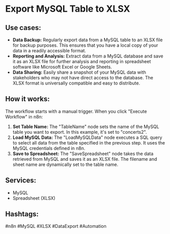 # Export MySQL Table to XLSX

## Use cases:

- **Data Backup:** Regularly export data from a MySQL table to an XLSX file for backup purposes. This ensures that you have a local copy of your data in a readily accessible format.
- **Reporting and Analysis:** Extract data from a MySQL database and save it as an XLSX file for further analysis and reporting in spreadsheet software like Microsoft Excel or Google Sheets.
- **Data Sharing:** Easily share a snapshot of your MySQL data with stakeholders who may not have direct access to the database. The XLSX format is universally compatible and easy to distribute.

## How it works:

The workflow starts with a manual trigger. When you click "Execute Workflow" in n8n:

1. **Set Table Name:** The "TableName" node sets the name of the MySQL table you want to export. In this example, it's set to "concerts2".
2. **Load MySQL Data:** The "LoadMySQLData" node executes a SQL query to select all data from the table specified in the previous step.  It uses the MySQL credentials defined in n8n.
3. **Save to Spreadsheet:** The "SaveSpreadsheet" node takes the data retrieved from MySQL and saves it as an XLSX file. The filename and sheet name are dynamically set to the table name.

## Services:

- MySQL
- Spreadsheet (XLSX)

## Hashtags:

#n8n #MySQL #XLSX #DataExport #Automation
